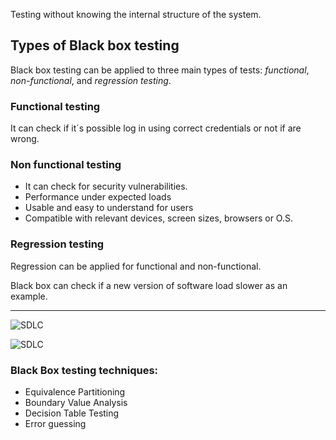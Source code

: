 Testing without knowing the internal structure of the system.

## **Types of Black box testing**

Black box testing can be applied to three main types of tests: 
*functional*, *non-functional*, and *regression testing*.

### **Functional testing**

It can check if it´s possible log in using correct credentials or not if are wrong.

### **Non functional testing**

* It can check for security vulnerabilities.
* Performance under expected loads
* Usable and easy to understand for users
* Compatible with relevant devices, screen sizes, browsers or O.S.

### **Regression testing**

Regression can be applied for functional and non-functional. 

Black box can check if a new version of software load slower as an example.

___

![**SDLC**](../../../images/istqb/test_types/black_box.png)

![**SDLC**](../../../images/istqb/test_types/black_box_test.jpg)

### **Black Box testing techniques:**

* Equivalence Partitioning
* Boundary Value Analysis
* Decision Table Testing
* Error guessing